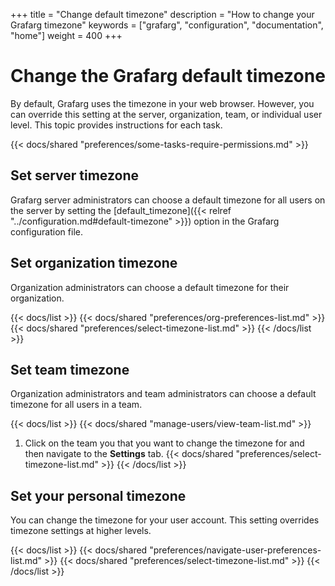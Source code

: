 +++
title = "Change default timezone"
description = "How to change your Grafarg timezone"
keywords = ["grafarg", "configuration", "documentation", "home"]
weight = 400
+++

# Change the Grafarg default timezone

By default, Grafarg uses the timezone in your web browser. However, you can override this setting at the server, organization, team, or individual user level. This topic provides instructions for each task.

{{< docs/shared "preferences/some-tasks-require-permissions.md" >}}

## Set server timezone

Grafarg server administrators can choose a default timezone for all users on the server by setting the [default_timezone]({{< relref "../configuration.md#default-timezone" >}}) option in the Grafarg configuration file.

## Set organization timezone

Organization administrators can choose a default timezone for their organization.

{{< docs/list >}}
{{< docs/shared "preferences/org-preferences-list.md" >}}
{{< docs/shared "preferences/select-timezone-list.md" >}}
{{< /docs/list >}}

## Set team timezone

Organization administrators and team administrators can choose a default timezone for all users in a team.

{{< docs/list >}}
{{< docs/shared "manage-users/view-team-list.md" >}}
1. Click on the team you that you want to change the timezone for and then navigate to the **Settings** tab.
{{< docs/shared "preferences/select-timezone-list.md" >}}
{{< /docs/list >}}

## Set your personal timezone

You can change the timezone for your user account. This setting overrides timezone settings at higher levels.

{{< docs/list >}}
{{< docs/shared "preferences/navigate-user-preferences-list.md" >}}
{{< docs/shared "preferences/select-timezone-list.md" >}}
{{< /docs/list >}}